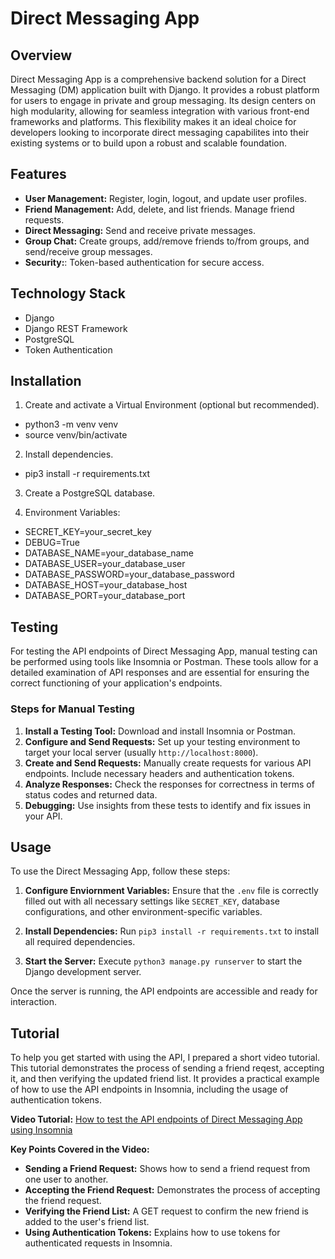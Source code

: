 # Direct Messaging App

## Overview

Direct Messaging App is a comprehensive backend solution for a Direct Messaging (DM) application built with Django. It provides a robust platform for users to engage in private and group messaging. Its design centers on high modularity, allowing for seamless integration with various front-end frameworks and platforms. This flexibility makes it an ideal choice for developers looking to incorporate direct messaging capabilites into their existing systems or to build upon a robust and scalable foundation.

## Features

- **User Management:** Register, login, logout, and update user profiles.
- **Friend Management:** Add, delete, and list friends. Manage friend requests.
- **Direct Messaging:** Send and receive private messages.
- **Group Chat:** Create groups, add/remove friends to/from groups, and send/receive group messages.
- **Security:**: Token-based authentication for secure access.

## Technology Stack

- Django
- Django REST Framework
- PostgreSQL
- Token Authentication

## Installation

1. Create and activate a Virtual Environment (optional but recommended).

- python3 -m venv venv
- source venv/bin/activate

2. Install dependencies.

- pip3 install -r requirements.txt

3. Create a PostgreSQL database.

4. Environment Variables:

- SECRET_KEY=your_secret_key
- DEBUG=True
- DATABASE_NAME=your_database_name
- DATABASE_USER=your_database_user
- DATABASE_PASSWORD=your_database_password
- DATABASE_HOST=your_database_host
- DATABASE_PORT=your_database_port

## Testing

For testing the API endpoints of Direct Messaging App, manual testing can be performed using tools like Insomnia or Postman. These tools allow for a detailed examination of API responses and are essential for ensuring the correct functioning of your application's endpoints.

### Steps for Manual Testing

1. **Install a Testing Tool:** Download and install Insomnia or Postman.
2. **Configure and Send Requests:** Set up your testing environment to target your local server (usually `http://localhost:8000`).
3. **Create and Send Requests:** Manually create requests for various API endpoints. Include necessary headers and authentication tokens.
4. **Analyze Responses:** Check the responses for correctness in terms of status codes and returned data.
5. **Debugging:** Use insights from these tests to identify and fix issues in your API.

## Usage

To use the Direct Messaging App, follow these steps:

1. **Configure Enviornment Variables:** Ensure that the `.env` file is correctly filled out with all necessary settings like `SECRET_KEY`, database configurations, and other environment-specific variables.

2. **Install Dependencies:** Run `pip3 install -r requirements.txt` to install all required dependencies.

3. **Start the Server:** Execute `python3 manage.py runserver` to start the Django development server.

Once the server is running, the API endpoints are accessible and ready for interaction.

## Tutorial

To help you get started with using the API, I prepared a short video tutorial. This tutorial demonstrates the process of sending a friend reqest, accepting it, and then verifying the updated friend list. It provides a practical example of how to use the API endpoints in Insomnia, including the usage of authentication tokens.

**Video Tutorial:** [How to test the API endpoints of Direct Messaging App using Insomnia](https://www.youtube.com/watch?v=B9RKV9K4B1s&ab_channel=Daniel)

**Key Points Covered in the Video:**

- **Sending a Friend Request:** Shows how to send a friend request from one user to another.
- **Accepting the Friend Request:** Demonstrates the process of accepting the friend request.
- **Verifying the Friend List:** A GET request to confirm the new friend is added to the user's friend list.
- **Using Authentication Tokens:** Explains how to use tokens for authenticated requests in Insomnia.
